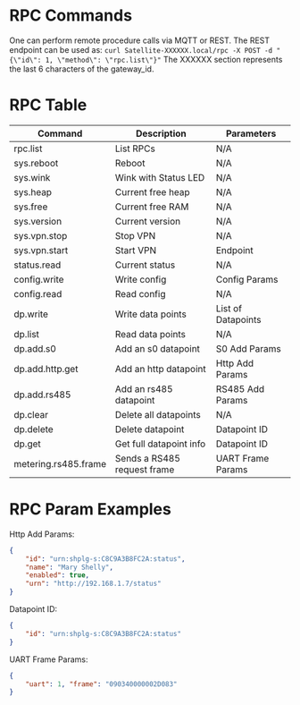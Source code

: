 # RPC Commands

One can perform remote procedure calls via MQTT or REST.
The REST endpoint can be used as: `curl Satellite-XXXXXX.local/rpc -X POST -d "{\"id\": 1, \"method\": \"rpc.list\"}"`
The XXXXXX section represents the last 6 characters of the gateway_id.

# RPC Table

| Command | Description | Parameters |
|-|-|-|
| rpc.list | List RPCs | N/A |
| sys.reboot | Reboot | N/A |
| sys.wink | Wink with Status LED | N/A |
| sys.heap | Current free heap | N/A |
| sys.free | Current free RAM | N/A |
| sys.version | Current version | N/A |
| sys.vpn.stop | Stop VPN | N/A |
| sys.vpn.start | Start VPN | Endpoint |
| status.read | Current status | N/A |
| config.write | Write config | Config Params |
| config.read | Read config | N/A |
| dp.write | Write data points | List of Datapoints |
| dp.list | Read data points | N/A |
| dp.add.s0 | Add an s0 datapoint | S0 Add Params |
| dp.add.http.get | Add an http datapoint | Http Add Params |
| dp.add.rs485 | Add an rs485 datapoint | RS485 Add Params |
| dp.clear | Delete all datapoints| N/A |
| dp.delete | Delete datapoint | Datapoint ID |
| dp.get | Get full datapoint info | Datapoint ID |
| metering.rs485.frame | Sends a RS485 request frame | UART Frame Params |

# RPC Param Examples

Http Add Params:

```json
{
    "id": "urn:shplg-s:C8C9A3B8FC2A:status",
    "name": "Mary Shelly",
    "enabled": true,
    "urn": "http://192.168.1.7/status"
}
```

Datapoint ID:

```json
{
    "id": "urn:shplg-s:C8C9A3B8FC2A:status"
}
```

UART Frame Params:

```json
{
    "uart": 1, "frame": "090340000002D083"
}
```
